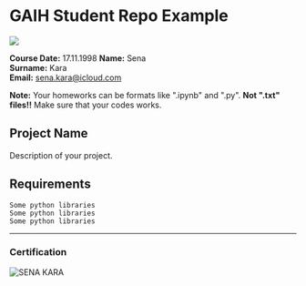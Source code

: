 # GAIH Student Repo Example
![](img/logo.png)

**Course Date:** 17.11.1998 
**Name:** Sena    
**Surname:** Kara  
**Email:** sena.kara@icloud.com  

**Note:** Your homeworks can be formats like ".ipynb" and ".py". **Not ".txt" files!!** Make sure that your codes works.  

## Project Name
Description of your project.

## Requirements
```
Some python libraries
Some python libraries
Some python libraries
```
---

### Certification
![SENA KARA](img/certificate_ex.png)

